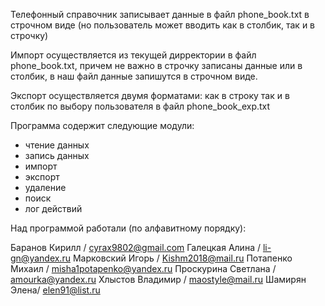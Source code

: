 Телефонный справочник записывает данные в файл phone_book.txt
в строчном виде (но пользователь может вводить как в столбик,
так и в строчку)

Импорт осуществляется из текущей дирректории в файл phone_book.txt,
причем не важно в строчку записаны данные или в столбик,
в наш файл данные запишутся в строчном виде.

Экспорт осуществляется двумя форматами: как в строку так и в  столбик
по выбору пользователя  в файл phone_book_exp.txt

Программа содержит следующие модули:
- чтение данных
- запись данных
- импорт
- экспорт
- удаление
- поиск
- лог действий

Над программой работали (по алфавитному порядку):

Баранов Кирилл / cyrax9802@gmail.com
Галецкая Алина / li-gn@yandex.ru
Марковский Игорь / Kishm2018@mail.ru
Потапенко Михаил / misha1potapenko@yandex.ru
Проскурина Светлана / amourka@yandex.ru
Хлыстов Владимир / maostyle@mail.ru
Шамирян Элена/ elen91@list.ru